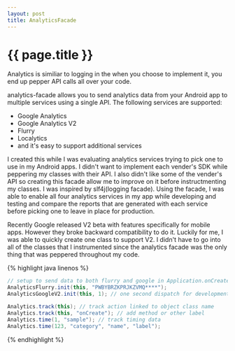 ```yaml
---
layout: post
title: AnalyticsFacade
---
```


{{ page.title }}
================

Analytics is similiar to logging in the when you choose to implement it,
you end up pepper API calls all over your code.

analytics-facade allows you to send analytics data from your Android app to multiple services using a single API.
The following services are supported:

* Google Analytics
* Google Analytics V2
* Flurry
* Localytics
* and it's easy to support additional services

I created this while I was evaluating analytics services trying to pick one to use in my Android apps.
I didn't want to implement each vender's SDK while peppering my classes with their API.
I also didn't like some of the vender's API 
so creating this facade allow me to improve on it before instructmenting  my classes.
I was inspired by slf4j(logging facade).
Using the facade, I was able to enable all four analytics services in my app while developing and testing
and compare the reports that are generated with each service before picking one to leave in place for production.

Recently Google released V2 beta with features specifically for mobile apps. 
However they broke backward compatibility to do it. 
Luckily for me, I was able to quickly create one class to support V2.
I didn't have to go into all of the classes that I instrumented since the analytics facade was the only thing that was peppered throughout my code.

{% highlight java linenos %}
```java
// setup to send data to both flurry and google in Application.onCreate
AnalyticsFlurry.init(this, "PWBYBRZKPRJKZVMQ****");
AnalyticsGoogleV2.init(this, 1); // one second dispatch for development

Analytics.track(this); // track action linked to object class name
Analytics.track(this, "onCreate"); // add method or other label
Analytics.time(1, "sample"); // track timing data
Analytics.time(123, "category", "name", "label");  	
```
{% endhighlight %}
